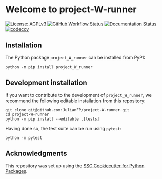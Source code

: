 # Welcome to project-W-runner

[![License: AGPLv3](https://img.shields.io/badge/License-agplv3-yellow.svg)](https://opensource.org/license/agpl-v3)
[![GitHub Workflow Status](https://img.shields.io/github/actions/workflow/status/JulianFP/project-W-runner/ci.yml?branch=main)](https://github.com/JulianFP/project-W-runner/actions/workflows/ci.yml)
[![Documentation Status](https://readthedocs.org/projects/project-W-runner/badge/)](https://project-W-runner.readthedocs.io/)
[![codecov](https://codecov.io/gh/JulianFP/project-W-runner/branch/main/graph/badge.svg)](https://codecov.io/gh/JulianFP/project-W-runner)

## Installation

The Python package `project_W_runner` can be installed from PyPI:

```
python -m pip install project_W_runner
```

## Development installation

If you want to contribute to the development of `project_W_runner`, we recommend
the following editable installation from this repository:

```
git clone git@github.com:JulianFP/project-W-runner.git
cd project-W-runner
python -m pip install --editable .[tests]
```

Having done so, the test suite can be run using `pytest`:

```
python -m pytest
```

## Acknowledgments

This repository was set up using the [SSC Cookiecutter for Python Packages](https://github.com/ssciwr/cookiecutter-python-package).
